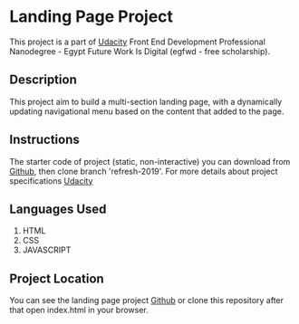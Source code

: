 # Landing Page Project
This project is a part of [Udacity](https://www.udacity.com) Front End Development Professional Nanodegree - Egypt Future Work Is Digital (egfwd - free scholarship).

## Description
This project aim to build a multi-section landing page, with a dynamically updating navigational menu based on the content that added to the page.

## Instructions
The starter code of project (static, non-interactive) you can download from [Github](https://github.com/udacity/fend/tree/refresh-2019), then clone branch 'refresh-2019'.
For more details about project specifications [Udacity](https://review.udacity.com/#!/rubrics/2658/view)

## Languages Used
1. HTML
2. CSS
3. JAVASCRIPT

## Project Location
You can see the landing page project [Github](https://github.com/MohammedSolimanDeveloper/Landing-Page-Project) or clone this repository after that open index.html in your browser.